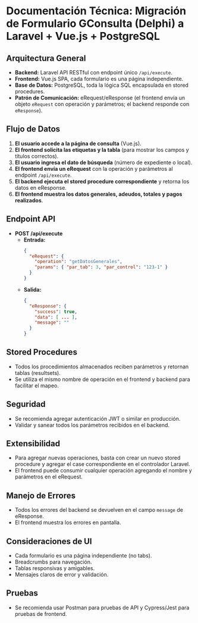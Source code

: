 # Documentación Técnica: Migración de Formulario GConsulta (Delphi) a Laravel + Vue.js + PostgreSQL

## Arquitectura General
- **Backend:** Laravel API RESTful con endpoint único `/api/execute`.
- **Frontend:** Vue.js SPA, cada formulario es una página independiente.
- **Base de Datos:** PostgreSQL, toda la lógica SQL encapsulada en stored procedures.
- **Patrón de Comunicación:** eRequest/eResponse (el frontend envía un objeto `eRequest` con operación y parámetros; el backend responde con `eResponse`).

## Flujo de Datos
1. **El usuario accede a la página de consulta** (Vue.js).
2. **El frontend solicita las etiquetas y la tabla** (para mostrar los campos y títulos correctos).
3. **El usuario ingresa el dato de búsqueda** (número de expediente o local).
4. **El frontend envía un eRequest** con la operación y parámetros al endpoint `/api/execute`.
5. **El backend ejecuta el stored procedure correspondiente** y retorna los datos en eResponse.
6. **El frontend muestra los datos generales, adeudos, totales y pagos realizados**.

## Endpoint API
- **POST /api/execute**
  - **Entrada:**
    ```json
    {
      "eRequest": {
        "operation": "getDatosGenerales",
        "params": { "par_tab": 3, "par_control": "123-1" }
      }
    }
    ```
  - **Salida:**
    ```json
    {
      "eResponse": {
        "success": true,
        "data": [ ... ],
        "message": ""
      }
    }
    ```

## Stored Procedures
- Todos los procedimientos almacenados reciben parámetros y retornan tablas (resultsets).
- Se utiliza el mismo nombre de operación en el frontend y backend para facilitar el mapeo.

## Seguridad
- Se recomienda agregar autenticación JWT o similar en producción.
- Validar y sanear todos los parámetros recibidos en el backend.

## Extensibilidad
- Para agregar nuevas operaciones, basta con crear un nuevo stored procedure y agregar el case correspondiente en el controlador Laravel.
- El frontend puede consumir cualquier operación agregando el nombre y parámetros en el eRequest.

## Manejo de Errores
- Todos los errores del backend se devuelven en el campo `message` de eResponse.
- El frontend muestra los errores en pantalla.

## Consideraciones de UI
- Cada formulario es una página independiente (no tabs).
- Breadcrumbs para navegación.
- Tablas responsivas y amigables.
- Mensajes claros de error y validación.

## Pruebas
- Se recomienda usar Postman para pruebas de API y Cypress/Jest para pruebas de frontend.

